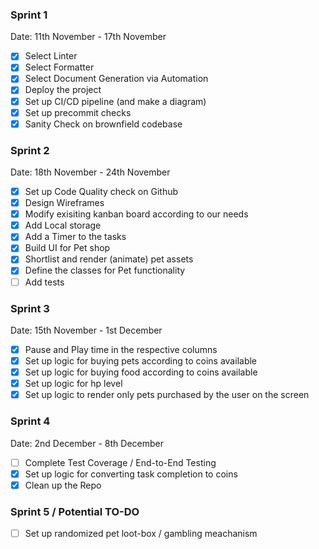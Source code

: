 ### Sprint 1

Date: 11th November - 17th November

- [x] Select Linter
- [x] Select Formatter
- [x] Select Document Generation via Automation
- [x] Deploy the project
- [x] Set up CI/CD pipeline (and make a diagram)
- [x] Set up precommit checks
- [x] Sanity Check on brownfield codebase

### Sprint 2

Date: 18th November - 24th November

- [x] Set up Code Quality check on Github
- [x] Design Wireframes
- [x] Modify exisiting kanban board according to our needs
- [x] Add Local storage
- [x] Add a Timer to the tasks
- [x] Build UI for Pet shop
- [x] Shortlist and render (animate) pet assets
- [x] Define the classes for Pet functionality
- [ ] Add tests

### Sprint 3

Date: 15th November - 1st December

- [x] Pause and Play time in the respective columns
- [x] Set up logic for buying pets according to coins available
- [x] Set up logic for buying food according to coins available
- [x] Set up logic for hp level
- [x] Set up logic to render only pets purchased by the user on the screen

### Sprint 4

Date: 2nd December - 8th December

- [ ] Complete Test Coverage / End-to-End Testing
- [x] Set up logic for converting task completion to coins
- [x] Clean up the Repo

### Sprint 5 / Potential TO-DO

- [ ] Set up randomized pet loot-box / gambling meachanism
